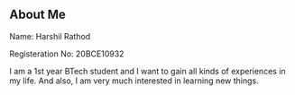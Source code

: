 ## About Me

Name: Harshil Rathod

Registeration No: 20BCE10932

I am a 1st year BTech student and I want to gain all kinds of experiences in my life.
And also, I am very much interested in learning new things.
